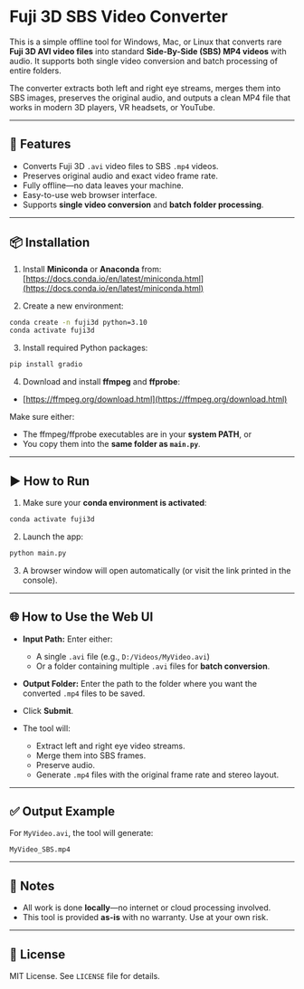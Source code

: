 # Fuji 3D SBS Video Converter

This is a simple offline tool for Windows, Mac, or Linux that converts rare **Fuji 3D AVI video files** into standard **Side-By-Side (SBS) MP4 videos** with audio. It supports both single video conversion and batch processing of entire folders.

The converter extracts both left and right eye streams, merges them into SBS images, preserves the original audio, and outputs a clean MP4 file that works in modern 3D players, VR headsets, or YouTube.

---

## 🚀 Features

* Converts Fuji 3D `.avi` video files to SBS `.mp4` videos.
* Preserves original audio and exact video frame rate.
* Fully offline—no data leaves your machine.
* Easy-to-use web browser interface.
* Supports **single video conversion** and **batch folder processing**.

---

## 📦 Installation

1. Install **Miniconda** or **Anaconda** from:
   [https://docs.conda.io/en/latest/miniconda.html](https://docs.conda.io/en/latest/miniconda.html)

2. Create a new environment:

```bash
conda create -n fuji3d python=3.10
conda activate fuji3d
```

3. Install required Python packages:

```bash
pip install gradio
```

4. Download and install **ffmpeg** and **ffprobe**:

* [https://ffmpeg.org/download.html](https://ffmpeg.org/download.html)

Make sure either:

* The ffmpeg/ffprobe executables are in your **system PATH**, or
* You copy them into the **same folder as `main.py`**.

---

## ▶️ How to Run

1. Make sure your **conda environment is activated**:

```bash
conda activate fuji3d
```

2. Launch the app:

```bash
python main.py
```

3. A browser window will open automatically (or visit the link printed in the console).

---

## 🌐 How to Use the Web UI

* **Input Path:** Enter either:

  * A single `.avi` file (e.g., `D:/Videos/MyVideo.avi`)
  * Or a folder containing multiple `.avi` files for **batch conversion**.

* **Output Folder:** Enter the path to the folder where you want the converted `.mp4` files to be saved.

* Click **Submit**.

* The tool will:

  * Extract left and right eye video streams.
  * Merge them into SBS frames.
  * Preserve audio.
  * Generate `.mp4` files with the original frame rate and stereo layout.

---

## ✅ Output Example

For `MyVideo.avi`, the tool will generate:

```
MyVideo_SBS.mp4
```

---

## 📝 Notes

* All work is done **locally**—no internet or cloud processing involved.
* This tool is provided **as-is** with no warranty. Use at your own risk.

---

## 📄 License

MIT License. See `LICENSE` file for details.
